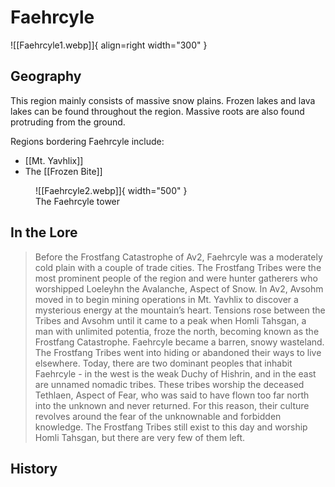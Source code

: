 # Faehrcyle

![[Faehrcyle1.webp]]{ align=right width="300" }

## Geography

This region mainly consists of massive snow plains. Frozen lakes and lava lakes can be found throughout the region. Massive roots are also found protruding from the ground.

Regions bordering Faehrcyle include:

- [[Mt. Yavhlix]]
- The [[Frozen Bite]]

<figure markdown>
  ![[Faehrcyle2.webp]]{ width="500" }
  <figcaption>The Faehrcyle tower</figcaption>
</figure>


## In the Lore

> Before the Frostfang Catastrophe of Av2, Faehrcyle was a moderately cold plain with a couple of trade cities. The Frostfang Tribes were the most prominent people of the region and were hunter gatherers who worshipped Loeleyhn the Avalanche, Aspect of Snow. In Av2, Avsohm moved in to begin mining operations in Mt. Yavhlix to discover a mysterious energy at the mountain’s heart. Tensions rose between the Tribes and Avsohm until it came to a peak when Homli Tahsgan, a man with unlimited potentia, froze the north, becoming known as the Frostfang Catastrophe. Faehrcyle became a barren, snowy wasteland. The Frostfang Tribes went into hiding or abandoned their ways to live elsewhere. Today, there are two dominant peoples that inhabit Faehrcyle - in the west is the weak Duchy of Hishrin, and in the east are unnamed nomadic tribes. These tribes worship the deceased Tethlaen, Aspect of Fear, who was said to have flown too far north into the unknown and never returned. For this reason, their culture revolves around the fear of the unknownable and forbidden knowledge. The Frostfang Tribes still exist to this day and worship Homli Tahsgan, but there are very few of them left.

## History

